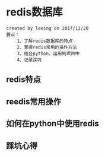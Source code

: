 # redis数据库
    created by leeing on 2017/12/20
    要点：
        1、了解redis数据库的特点
        2、掌握redis常用的操作方法
        3、结合python，运用到项目中
        4、记录踩坑

## redis特点

## reedis常用操作

## 如何在python中使用redis

## 踩坑心得